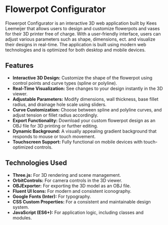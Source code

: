 # Flowerpot Configurator

Flowerpot Configurator is an interactive 3D web application built by Kees Leemeijer that allows users to design and customize flowerpots and vases for their 3D printer free of charge. With a user-friendly interface, users can adjust various parameters such as shape, dimensions, ect. and visualize their designs in real-time. The application is built using modern web technologies and is optimized for both desktop and mobile devices.

## Features

* **Interactive 3D Design:** Customize the shape of the flowerpot using control points and curve types (spline or polyline).
* **Real-Time Visualization:** See changes to your design instantly in the 3D viewer.
* **Adjustable Parameters:** Modify dimensions, wall thickness, base fillet radius, and drainage hole scale using sliders.
* **Curve Customization:** Choose between spline and polyline curves, and adjust tension or fillet radius accordingly.
* **Export Functionality:** Download your custom flowerpot design as an OBJ file for 3D printing or further editing.
* **Dynamic Background:** A visually appealing gradient background that responds to mouse or touch movement.
* **Touchscreen Support:** Fully functional on mobile devices with touch-optimized controls.

## Technologies Used

* **Three.js:** For 3D rendering and scene management.
* **OrbitControls:** For camera controls in the 3D viewer.
* **OBJExporter:** For exporting the 3D model as an OBJ file.
* **Fluent UI Icons:** For modern and consistent iconography.
* **Google Fonts (Inter):** For typography.
* **CSS Custom Properties:** For a consistent and maintainable design system.
* **JavaScript (ES6+):** For application logic, including classes and modules.
